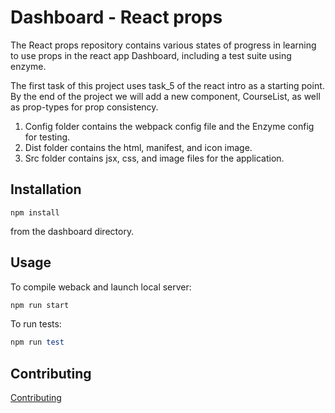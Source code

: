 Dashboard - React props
=============

The React props repository contains various states of progress in learning to use props in the react app Dashboard, including a test suite using enzyme.

The first task of this project uses task_5 of the react intro as a starting point. By the end of the project we will add a new component, CourseList, as well as prop-types for prop consistency.

1. Config folder contains the webpack config file and the Enzyme config for testing.
1. Dist folder contains the html, manifest, and icon image.
1. Src folder contains jsx, css, and image files for the application.

Installation
-----------

```
npm install
```

from the dashboard directory.

Usage
-----

To compile weback and launch local server:

```ruby
npm run start
```

To run tests:

```ruby
npm run test
```

Contributing
------------

[Contributing](https://www.github.com/Valinor13)